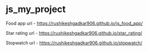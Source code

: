 # js_my_project

Food app
url - https://rushikeshgadkar906.github.io/js_food_app/

Star rating
url - https://rushikeshgadkar906.github.io/star_rating/

Stopwatch
url -  https://rushikeshgadkar906.github.io/stopwatch/

